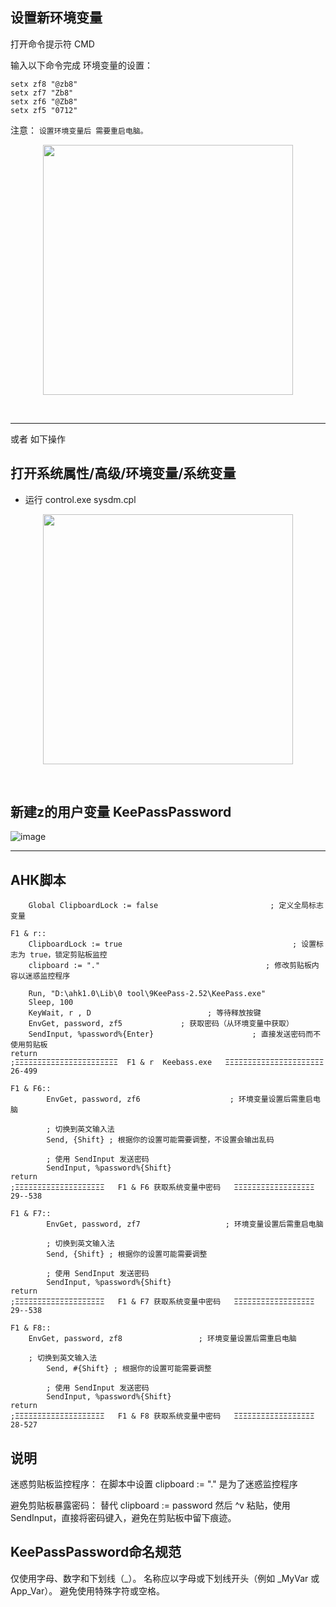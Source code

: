 ## 设置新环境变量

打开命令提示符 CMD

输入以下命令完成 环境变量的设置：

```
setx zf8 "@zb8"
setx zf7 "Zb8"
setx zf6 "@Zb8"
setx zf5 "0712"
```

注意：  `设置环境变量后 需要重启电脑。`


<p align="center"><img src="https://cdn.jsdelivr.net/gh/zb9678/img9@main/im2/08.17:11:33:41.png" style="width:400px;"></p><br>

----------------------------------------------------------------------------------------

或者  如下操作

## 打开系统属性/高级/环境变量/系统变量


- 运行 control.exe sysdm.cpl

<p align="center"><img src="https://cdn.jsdelivr.net/gh/zb9678/img9@main/im2/08.17:11:36:10.png" style="width:400px;"></p><br>



## 新建z的用户变量 KeePassPassword

![image](https://github.com/user-attachments/assets/8a9f592a-9170-41b6-8084-9d2f64546abe)

-----------------------------------------------------------------------------------------


## AHK脚本

```
    Global ClipboardLock := false                         ; 定义全局标志变量

F1 & r::
    ClipboardLock := true                                      ; 设置标志为 true，锁定剪贴板监控
    clipboard := "."                                     ; 修改剪贴板内容以迷惑监控程序

    Run, "D:\ahk1.0\Lib\0 tool\9KeePass-2.52\KeePass.exe"
    Sleep, 100
    KeyWait, r , D       			        ; 等待释放按键
    EnvGet, password, zf5             ; 获取密码（从环境变量中获取）
    SendInput, %password%{Enter}                      ; 直接发送密码而不使用剪贴板
return
;ΞΞΞΞΞΞΞΞΞΞΞΞΞΞΞΞΞΞΞΞΞΞΞ  F1 & r  Keebass.exe   ΞΞΞΞΞΞΞΞΞΞΞΞΞΞΞΞΞΞΞΞΞΞ 26-499

F1 & F6::
    	EnvGet, password, zf6                    ; 环境变量设置后需重启电脑  

    	; 切换到英文输入法
    	Send, {Shift} ; 根据你的设置可能需要调整，不设置会输出乱码

    	; 使用 SendInput 发送密码
    	SendInput, %password%{Shift}
return
;ΞΞΞΞΞΞΞΞΞΞΞΞΞΞΞΞΞΞΞΞ   F1 & F6 获取系统变量中密码   ΞΞΞΞΞΞΞΞΞΞΞΞΞΞΞΞΞΞ 29--538

F1 & F7::
    	EnvGet, password, zf7                   ; 环境变量设置后需重启电脑  

    	; 切换到英文输入法
    	Send, {Shift} ; 根据你的设置可能需要调整

    	; 使用 SendInput 发送密码
    	SendInput, %password%{Shift}
return
;ΞΞΞΞΞΞΞΞΞΞΞΞΞΞΞΞΞΞΞΞ   F1 & F7 获取系统变量中密码   ΞΞΞΞΞΞΞΞΞΞΞΞΞΞΞΞΞΞ 29--538

F1 & F8::
	EnvGet, password, zf8                 ; 环境变量设置后需重启电脑

   	; 切换到英文输入法
    	Send, #{Shift} ; 根据你的设置可能需要调整

    	; 使用 SendInput 发送密码
    	SendInput, %password%{Shift}
return
;ΞΞΞΞΞΞΞΞΞΞΞΞΞΞΞΞΞΞΞΞ   F1 & F8 获取系统变量中密码   ΞΞΞΞΞΞΞΞΞΞΞΞΞΞΞΞΞΞ 28-527
```

## 说明

迷惑剪贴板监控程序：
在脚本中设置 clipboard := "." 是为了迷惑监控程序

避免剪贴板暴露密码：
替代 clipboard := password 然后 ^v 粘贴，使用 SendInput，直接将密码键入，避免在剪贴板中留下痕迹。

## KeePassPassword命名规范

仅使用字母、数字和下划线（_）。
名称应以字母或下划线开头（例如 _MyVar 或 App_Var）。
避免使用特殊字符或空格。

                                                                  











